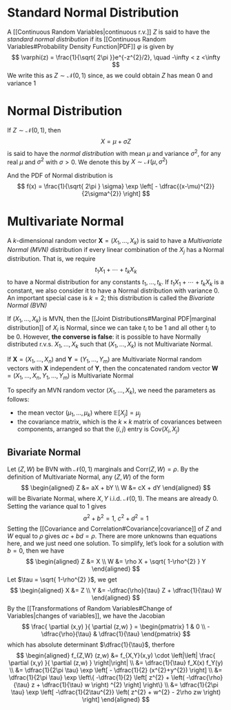 # Standard Normal Distribution
A [[Continuous Random Variables|continuous r.v.]] $Z$ is said to have the *standard normal distribution* if its [[Continuous Random Variables#Probability Density Function|PDF]] $\varphi$ is given by
$$
\varphi(z) = \frac{1}{\sqrt{ 2\pi }}e^{-z^{2}/2}, \quad -\infty < z <\infty
$$
We write this as $Z \sim \mathcal N(0,1)$ since, as we could obtain $Z$ has mean $0$ and variance $1$

# Normal Distribution
If $Z \sim \mathcal N(0,1)$, then
$$
X = \mu + \sigma Z
$$
is said to have the *normal distribution* with mean $\mu$ and variance $\sigma^{2}$, for any real $\mu$ and $\sigma^{2}$ with $\sigma > 0$. We denote this by $X \sim \mathcal N(\mu, \sigma^{2})$

And the PDF of Normal distribution is
$$
f(x) = \frac{1}{\sqrt{ 2\pi } \sigma} \exp \left[ - \dfrac{(x-\mu)^{2}}{2\sigma^{2}} \right] 
$$
# Multivariate Normal
A $k$-dimensional random vector $\textbf{X} = (X_1, \ldots ,X_k)$ is said to have a *Multivariate Normal (MVN)* distribution if every linear combination of the $X_j$ has a Normal distribution. That is, we require
$$
t_1X_1 + \cdots + t_k X_k
$$
to have a Normal distribution for any constants $t_1, \ldots ,t_k$. If $t_1X_1 + \cdots +t_kX_k$ is a constant, we also consider it to have a Normal distribution with variance $0$. An important special case is $k=2$; this distribution is called the *Bivariate Normal (BVN)*

If $(X_1, \ldots ,X_k)$ is MVN, then the [[Joint Distributions#Marginal PDF|marginal distribution]] of $X_i$ is Normal, since we can take $t_i$ to be $1$ and all other $t_j$ to be $0$. However, **the converse is false**: it is possible to have Normally distributed r.v.s. $X_1, \ldots ,X_k$ such that $(X_1, \ldots ,X_k)$ is not Multivariate Normal.

If $\textbf{X} = (X_1, \ldots ,X_n)$ and $\textbf{Y} = (Y_1, \ldots ,Y_m)$ are Multivariate Normal random vectors with $\textbf{X}$ independent of $\textbf{Y}$, then the concatenated random vector $\textbf{W}=(X_1, \ldots ,X_n,Y_1, \ldots ,Y_m)$ is Multivariate Normal

To specify an MVN random vector $(X_1, \ldots ,X_k)$, we need the parameters as follows:
- the mean vector $(\mu_1, \ldots ,\mu_k)$ where $\mathbb{ E}[X_j] = \mu_j$
- the covariance matrix, which is the $k \times k$ matrix of covariances between components, arranged so that the $(i,j)$ entry is $\mathrm{Cov}(X_i,X_j)$

## Bivariate Normal
Let $(Z,W)$ be BVN with $\mathcal N(0, 1)$ marginals and $\mathrm{Corr}(Z,W) = \rho$. By the definition of Multivariate Normal, any $(Z,W)$ of the form
$$
\begin{aligned}
Z &= aX + bY \\
W &= cX + dY
\end{aligned}
$$
will be Bivariate Normal, where $X,Y$ i.i.d. $\mathcal N(0,1)$. The means are already $0$. Setting the variance qual to $1$ gives
$$
a^{2} + b^{2} = 1, \ c^{2} + d^{2} = 1
$$
Setting the [[Covariance and Correlation#Covariance|covariance]] of $Z$ and $W$ equal to $\rho$ gives $ac + bd = \rho$. There are more unknowns than equations here, and we just need one solution. To simplify, let’s look for a solution with $b = 0$, then we have
$$
\begin{aligned}
Z &= X \\
W &= \rho X + \sqrt{ 1-\rho^{2} } Y
\end{aligned}
$$
Let $\tau = \sqrt{ 1-\rho^{2} }$, we get
$$
\begin{aligned}
X &= Z \\
Y &= -\dfrac{\rho}{\tau} Z + \dfrac{1}{\tau} W
\end{aligned}
$$
By the [[Transformations of Random Variables#Change of Variables|changes of variables]], we have the Jacobian
$$
\frac{ \partial (x,y) }{ \partial (z,w) }  = \begin{pmatrix}
1 & 0 \\
-\dfrac{\rho}{\tau} & \dfrac{1}{\tau}
\end{pmatrix}
$$
which has absolute determinant $\dfrac{1}{\tau}$, therfore
$$
\begin{aligned}
f_{Z,W} (z,w) &= f_{X,Y}(x,y) \cdot \left|\left| \frac{ \partial (x,y) }{ \partial (z,w) } \right|\right| \\
&= \dfrac{1}{\tau} f_X(x) f_Y(y) \\
&= \dfrac{1}{2\pi \tau} \exp \left[ - \dfrac{1}{2} (x^{2}+y^{2}) \right]  \\
&= \dfrac{1}{2\pi \tau} \exp \left\{ -\dfrac{1}{2} \left[ z^{2} + \left( -\dfrac{\rho}{\tau} z + \dfrac{1}{\tau} w \right) ^{2} \right]  \right\}  \\
&= \dfrac{1}{2\pi \tau} \exp \left[ -\dfrac{1}{2\tau^{2}} \left( z^{2} + w^{2} - 2\rho zw \right)  \right] 
\end{aligned}
$$
